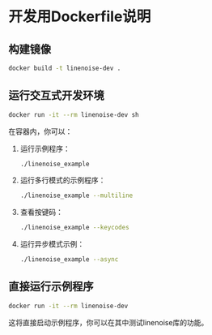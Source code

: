 # 开发用Dockerfile说明

## 构建镜像

```bash
docker build -t linenoise-dev .
```

## 运行交互式开发环境

```bash
docker run -it --rm linenoise-dev sh
```

在容器内，你可以：

1. 运行示例程序：
   ```bash
   ./linenoise_example
   ```

2. 运行多行模式的示例程序：
   ```bash
   ./linenoise_example --multiline
   ```

3. 查看按键码：
   ```bash
   ./linenoise_example --keycodes
   ```

4. 运行异步模式示例：
   ```bash
   ./linenoise_example --async
   ```

## 直接运行示例程序

```bash
docker run -it --rm linenoise-dev
```

这将直接启动示例程序，你可以在其中测试linenoise库的功能。